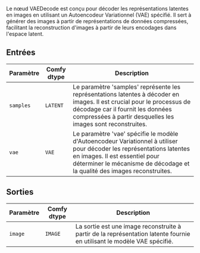 
Le nœud VAEDecode est conçu pour décoder les représentations latentes en images en utilisant un Autoencodeur Variationnel (VAE) spécifié. Il sert à générer des images à partir de représentations de données compressées, facilitant la reconstruction d'images à partir de leurs encodages dans l'espace latent.

## Entrées

| Paramètre | Comfy dtype | Description |
|-----------|-------------|-------------|
| `samples` | `LATENT`    | Le paramètre 'samples' représente les représentations latentes à décoder en images. Il est crucial pour le processus de décodage car il fournit les données compressées à partir desquelles les images sont reconstruites. |
| `vae`     | `VAE`       | Le paramètre 'vae' spécifie le modèle d'Autoencodeur Variationnel à utiliser pour décoder les représentations latentes en images. Il est essentiel pour déterminer le mécanisme de décodage et la qualité des images reconstruites. |

## Sorties

| Paramètre | Comfy dtype | Description |
|-----------|-------------|-------------|
| `image`   | `IMAGE`     | La sortie est une image reconstruite à partir de la représentation latente fournie en utilisant le modèle VAE spécifié. |

